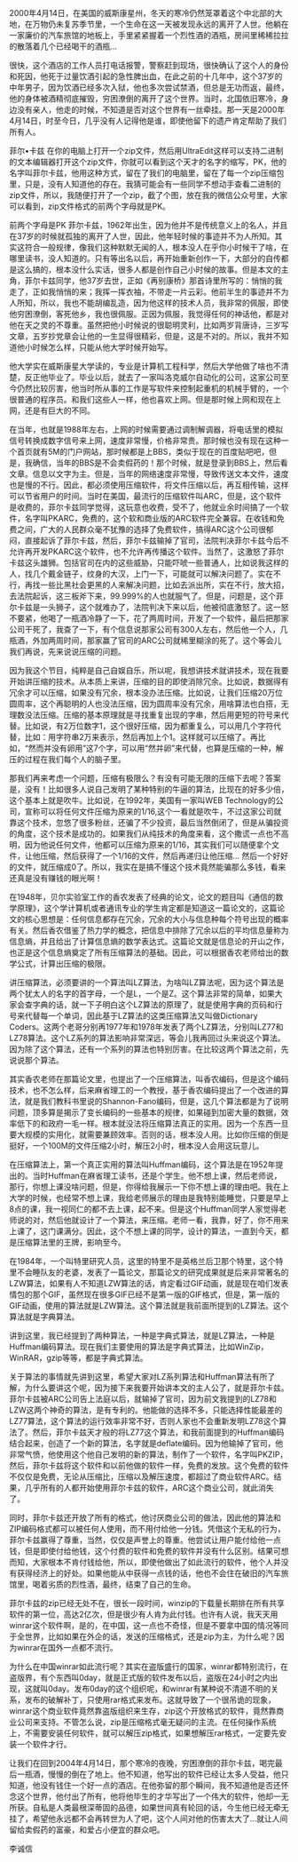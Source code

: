 2000年4月14日，在美国的威斯康星州，冬天的寒冷仍然笼罩着这个中北部的大地，在万物仍未复苏季节里，一个生命在这一天被发现永远的离开了人世。他躺在一家廉价的汽车旅馆的地板上，手里紧紧握着一个烈性酒的酒瓶，房间里稀稀拉拉的散落着几个已经喝干的酒瓶...

很快，这个酒店的工作人员打电话报警，警察赶到现场，很快确认了这个人的身份和死因，他死于过量饮酒引起的急性脾出血，在此之前的十几年中，这个37岁的中年男子，因为饮酒已经多次入狱，他也多次尝试禁酒，但总是无功而返，最终，他的身体被酒精彻底摧毁，穷困潦倒的离开了这个世界。当时，北国依旧寒冷，身边没有亲人，他走的时候，不知道是否对这个世界有一丝牵挂。那一天是2000年4月14日，时至今日，几乎没有人记得他是谁，即使他留下的遗产肯定帮助了我们所有人。

菲尔•卡兹
在你的电脑上打开一个zip文件，然后用UltraEdit这样可以支持二进制的文本编辑器打开这个zip文件，你就可以看到这个天才的名字的缩写，PK，他的名字叫菲尔卡兹，他用这种方式，留在了我们的电脑里，留在了每一个zip压缩包里，只是，没有人知道他的存在。我猜可能会有一些同学不想动手查看二进制的zip文件，所以，我随便打开了一个zip，截了个图，放在我的微信公众号里，大家可以看到，zip文件格式的前两个字母就是PK。

前两个字母是PK
菲尔卡兹，1962年出生，因为他并不是传统意义上的名人，并且在37岁的时候就孤独的离开了人世，因此，他年轻时候的事迹并不为人所知。其实这符合一般规律，像我们这种默默无闻的人，根本没人在乎你小时候干了啥，在哪里读书，没人知道的。只有等出名以后，再开始重新创作一下，大部分的自传都是这么搞的，根本没什么实话，很多人都是创作自己小时候的故事。但是本文的主角，菲尔卡兹同学，他37岁去世，正如《再别康桥》那首诗里所写的：悄悄的我走了，正如我悄悄的来；我挥一挥衣袖，不带走一片云彩。他前半生的事迹并不为人所知，所以，我也不能胡编乱造，因为他这样的技术人员，我非常的佩服，即使他穷困潦倒，客死他乡，我也很佩服。正因为佩服，我觉得任何的神话他，都是对他在天之灵的不尊重。虽然把他小时候说的很聪明灵利，比如两岁背唐诗，三岁写文章，五岁抄党章会让他的一生显得很精彩，但是，这是不对的。所以，我并不知道他小时候怎么样，只能从他大学时候开始写。

他大学实在威斯康星大学读的，专业是计算机工程科学，然后大学他做了啥也不清楚，反正他毕业了。毕业以后，就去了一家叫洛克威尔自动化的公司，这家公司至今仍然比较厉害，他当时所从事的工作是写软件来控制起重机的机械手臂的，一个很普通的程序员。和我们这些人一样，他也喜欢上网。但是那时候上网和现在上网，还是有巨大的不同。

在当年，也就是1988年左右，上网的时候需要通过调制解调器，将电话里的模拟信号转换成数字信号来上网，速度非常慢，价格非常贵。那时候也没有现在这种一个首页就有5M的门户网站，那时候都是上BBS，类似于现在的百度贴吧吧，但是，我确信，当年的BBS是不会卖假药的！那个时候，就是登录到BBS上，然后看文章。信息以文字为主。但是，当年的网络速度非常慢，导致传送文本文件，速度也是慢的不行。因此，都必须使用压缩软件，将文件压缩以后，再互相传输，这样可以节省用户的时间。当时在美国，最流行的压缩软件叫ARC，但是，这个软件是收费的，菲尔卡兹同学觉得，这玩意也收费，受不了，他就业余时间搞了一个软件，名字叫PKARC，免费的，这个软和商业版的ARC软件完全兼容。在收钱和免费之间，广大的人民群众毫不犹豫的选择了免费软件，搞得ARC这个公司很郁闷，直接起诉了菲尔卡兹，然后，菲尔卡兹输掉了官司，法院判决菲尔卡兹今后不允许再开发PKARC这个软件，也不允许再传播这个软件。当然了，这激怒了菲尔卡兹这头雄狮。包括官司在内的这些威胁，只能吓唬一些普通人，比如说我这样的人，找几个戴金链子，纹身的大汉，上门一下，可能就可以解决问题了。实在不行，再找一些比黑社会更黑的人来解决问题，比如去派出所，实在不行，放大招，去法院起诉，这三板斧下来，99.999%的人也就服气了。但是，问题是，这个菲尔卡兹是一头狮子，这个就难办了，法院判决下来以后，他被彻底激怒了。这一怒不要紧，他喝了一瓶酒冷静了一下，花了两周时间，开发了一个软件，最后把那家公司干死了，我查了一下，有个信息说那家公司有300人左右，然后他一个人，几瓶酒，外加两周时间，那家赢了官司的ARC公司就稀里糊涂的死了。这个等会儿我们再说，先来说说压缩的问题。

因为我这个节目，纯粹是自己自娱自乐，所以呢，我想讲技术就讲技术，现在我要开始讲压缩的技术。从本质上来讲，压缩的目的即使消除冗余。比如说，数据得有冗余才可以压缩，如果没有冗余，根本没办法压缩。比如说，让我们压缩20万位圆周率，这个再聪明的人也没法压缩，因为圆周率没有冗余，用啥算法也白搭，无理数没法压缩。压缩的基本原理就是寻找重复出现的字串，然后用更短的符号来代替。比如说，有2万位数字1，这个很好压缩，因为都重复么，可以用几个字符代替，比如：用字符串2万来表示，然后再加上个1。这样就可以压缩了。再比如，“然而并没有卵用”这7个字，可以用“然并卵”来代替，也算是压缩的一种，解压的过程在我们每个人的脑子里。

那我们再来考虑一个问题，压缩有极限么？有没有可能无限的压缩下去呢？答案是，没有！比如很多人说自己发明了某种特别的牛逼的算法，比现在的好多少倍，这个基本上就是吹牛。比如说，在1992年，美国有一家叫WEB Technology的公司，宣称可以将任何文件压缩为原来的1/16,这个一看就是吹牛，不过这家公司就靠这个技术，忽悠了很多粉丝，还骗了不少投资，最后当然倒闭了，但是从骗投资的角度，这个技术是成功的。如果我们从纯技术的角度来看，这个撒谎一点也不高明，因为他说任何文件，他都可以压缩为原来的1/16，其实我们可以随便拿个文件，让他压缩，然后获得了一个1/16的文件，然后再递归让他压缩... 然后一个好好的文件，就压缩成0了。所以，我实在是搞不懂这个技术竟然能骗那么多钱，看来还真是没有赚钱的眼光啊！

在1948年，贝尔实验室工作的香农发表了经典的论文，论文的题目叫《通信的数学原理》，这个学计算机或者通讯专业的学生肯定都是知道这一篇论文的，这篇论文的核心思想是：任何信息都存在冗余，冗余的大小与信息种每个符号出现的概率有关。然后香农借鉴了热力学的概念，把信息中排除了冗余以后的平均信息量称为信息熵，并且给出了计算信息熵的数学表达式。这篇论文就是信息论的开山之作，也正是这个信息熵奠定了所有压缩算法的基础。因此，可以根据香农老师给出的数学公式，计算出压缩的极限。

讲压缩算法，必须要讲的一个算法叫LZ算法，为啥叫LZ算法呢，因为这个算法是两个犹太人的名字的首字母，一个是L，一个是Z。这个算法非常的简单，如果大家会查字典的话，就一下子明白这个LZ算法的原理了，就是使用字典的页码和行号来代替每一个单词，因此基于LZ算法的这类压缩算法又叫做Dictionary Coders。这两个老哥分别再1977年和1978年发表了两个LZ算法，分别叫LZ77和LZ78算法。这个LZ系列的算法影响非常深远，等会儿我再回过头来说这个算法。因为除了这个算法，还有一个系列的算法也特别厉害。在比较这两个算法之前，先说说那个算法。

其实香农老师在那篇论文里，也提出了一个压缩算法，叫香农编码，但是这个编码技术，也不怎么样，后来麻省理工的一个教授，基于香农编码提出了一个改进的算法，就是我们教科书里说的Shannon-Fano编码，但是，这几个算法都是为了说明问题，顶多算是揭示了变长编码的一些基本的规律，如果碰到加密大量的数据，效率低下的和政府一毛一样。根本就没法将压缩算法真正的实用。因为一个东西一旦要大规模的实用化，就需要兼顾效率。否则的话，根本没人用。比如你压缩的倒是挺好，一个100M的文件压缩2小时，解压2小时，根本没人会用这玩意儿。

在压缩算法上，第一个真正实用的算法叫Huffman编码，这个算法是在1952年提出的。当时Huffman在麻省理工读书，还是个学生。他不想上课，然后老师说，那行，你想上课没啥问题，但是，你得给我展示一下你不想上课的理由吧。我在上大学的时候，也经常不想上课，我给老师展示的理由是我特别能睡觉，只要是早上8点的课，我一视同仁的都不去上课，起不来。但是这个Huffman同学人家觉得老师说的对，然后他就设计了一个算法，来压缩。老师一看，我靠，好了，你不用来上课了，这门课满分。因此，这个不想上课的同学，设计的算法，一直到今天，都是压缩算法里的王牌，影响至今。

在1984年，一个叫特里研究人员，这里的特里不是英格兰后卫那个特里，这个特里不会睡队友的老婆，发表了一篇论文，那篇论文的研究成果就是后来非常著名的LZW算法，如果有人不知道LZW算法的话，肯定看过GIF动画，就是现在咱们发表情包的那个GIF，虽然现在很多GIF已经不是第一版的GIF格式，但是，第一版的GIF动画，使用的算法就是LZW算法。这个算法就是我前面所提到的LZ算法。这个算法就是字典算法。

讲到这里，我已经提到了两种算法，一种是字典式算法，就是LZ算法，一种是Huffman编码算法。现在我们主要使用的算法是字典式算法，比如WinZip，WinRAR，gzip等等，都是字典式算法。

关于算法的事情就先讲到这里，希望大家对LZ系列算法和Huffman算法有所了解，为什么要讲这个呢，因为接下来我要开始讲本文的主人公了，就是菲尔卡兹。菲尔卡兹被ARC公司告上法庭以后，就输掉了官司，因为前文我提到的LZ78和LZW这两个神奇的算法，是有专利的。他能做的选择不多，只能选择性能最差的LZ77算法，这个算法的运行效率非常不好，否则人家也不会重新发明LZ78这个算法了。然后，菲尔卡兹天才般的将LZ77这个算法，和我前面提到的Huffman编码结合起来，创造了一个新的算法，名字就是deflate编码。因为他输掉了官司，他非常气愤，他使用这个他自己发明的新的算法，制作了一个软件，名字叫PKZIP，然后，菲尔卡兹将这个软件和以前他做的软件一样，免费的发放。这个免费的软件不仅仅是免费，无论从压缩比，压缩以及解压速度，都超过了商业软件ARC。结果，几乎所有的人都开始使用菲尔卡兹的软件，ARC这个商业公司，就此消失了。

同时，菲尔卡兹还开放了所有的格式，他讨厌商业公司的做法，因此他的算法和ZIP编码格式都可以被任何人使用，而不用付给他一分钱。凭借这个无私的行为，菲尔卡兹赢得了尊重，当然，仅仅是声誉上的尊重。他尝试让用户能付给他一点钱，但是即使付给他钱，这个付费的软件和免费的软件并没有什么区别。结果可想而知，大家根本不肯付钱给他，所以，即使他做出了如此流行的软件，他个人并没有获得经济上的好处。如果他能从中获得一点钱的话，他也不会住在破旧的汽车旅馆里，喝着劣质的烈性酒，最终，结束了自己的生命。

菲尔卡兹的zip已经无处不在，很长一段时间，winzip的下载量长期排在所有共享软件的第一位，高达2亿次，但是很少有人肯为此付钱。也许有人说，我天天用winrar这个软件啊，是的，在中国，这一点也不奇怪，但是不要拿中国的情况等同于全世界，比如如果在外企的话，发送的压缩格式，还是zip为主，为什么呢？因为winrar在国外一点都不流行。

为什么在中国winrar如此流行呢？其实在盗版盛行的国家，winrar都特别流行，在盗版界，有个东西叫0day，就是正式版的软件发布以后，盗版在24小时之内出现，这就叫0day。发布0day的这个组织呢，和winrar有某种说不清道不明的关系，发布的破解补丁，只使用rar格式来发布。这就导致了一个很吊诡的现象，winrar这个商业软件竟然靠盗版组织来生存，zip这个开放格式的软件，竟然靠商业公司来支持。不管怎么说，zip是压缩格式毫无疑问的主流。在任何操作系统上，不需要安装任何软件，就可以解压zip格式，如果想解压rar格式，一定要先安装一个软件才行。

让我们在回到2004年4月14日，那个寒冷的夜晚，穷困潦倒的菲尔卡兹，喝完最后一瓶酒，慢慢的倒在了地上。他不知道，他写出的软件已经让太多人受益，他只知道，他没有钱住一个好一点的酒店。在他弥留的那个瞬间，我不知道他是否还怀念这个世界，他付出了所有，他将他毕生的才华写出了一个伟大的软件，他却一无所获。自私是人类最根深蒂固的品德，如果世间真有轮回的话，今生他已经无牵无挂了，希望他永远都不会再转世为人了吧，这个人间对他的伤害太大了...就让人间留给卖假药的富豪，和爱占小便宜的群众吧。

李诚信
